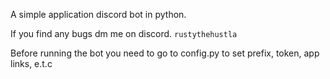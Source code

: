 A simple application discord bot in python.

If you find any bugs dm me on discord. `rustythehustla`

Before running the bot you need to go to config.py to set prefix, token, app links, e.t.c